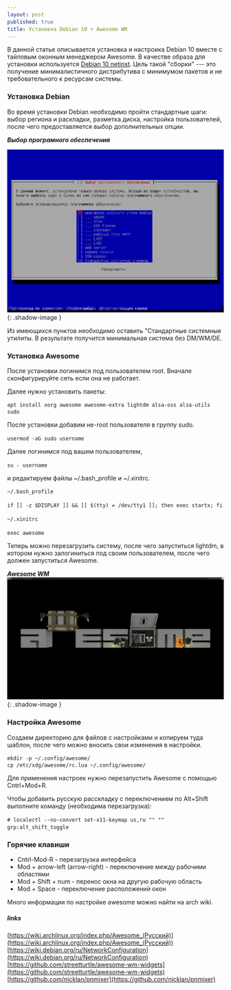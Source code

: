 ```yaml
---
layout: post
published: true
title: Установка Debian 10 + Awesome WM
---
```


В данной статье описывается установка и настроика Debian 10 вместе с тайловым оконным менеджером Awesome.
В качестве образа для установки используется [Debian 10 netinst](https://www.debian.org/CD/netinst/). Цель такой "сборки" --- это получение минималистичного дистрибутива с минимумом пакетов и не требовательного к ресурсам системы. 


### Установка Debian

Во время установки Debian необходимо пройти стандартные шаги: выбор региона и раскладки, разметка диска, настройка пользователей, после чего предоставляется выбор дополнительных опции. 

***Выбор програмного обеспечения***

![debian install](/images/VirtualBox_debian_17_07_2019_00_51_04.png){: .shadow-image }

Из имеющихся пунктов необходимо оставить "Стандартные системные утилиты. В результате получится минимальная система без DM/WM/DE.


### Установка Awesome

После установки логинимся под пользователем root. Вначале сконфигурируйте сеть если она не работает.

Далее нужно установить пакеты:

```
apt install xorg awesome awesome-extra lightdm alsa-oss alsa-utils sudo
```

После установки добавим не-root пользователя в группу sudo.

`usermod -aG sudo username`

Далее логинимся под вашим пользователем,

`su - username`

и редактируем файлы ~/.bash_profile и ~/.xinitrc.

```
~/.bash_profile

if [[ -z $DISPLAY ]] && [[ $(tty) = /dev/tty1 ]]; then exec startx; fi

~/.xinitrc

exec awesome
```
Теперь можно перезагрузить систему, после чего запуститься lightdm, в котором нужно залогиниться под своим пользователем, после чего должен запуститься Awesome.

***Awesome WM***
![awesome default](/images/awesome_default.png){: .shadow-image }


### Настройка Awesome

Создаем директорию для файлов с настройками и копируем туда шаблон, после чего можно вносить свои изменения в настройки.

```
mkdir -p ~/.config/awesome/
cp /etc/xdg/awesome/rc.lua ~/.config/awesome/
```

Для применения настроек нужно перезапустить Awesome с помощью Cntrl+Mod+R.

Чтобы добавить русскую расскладку с переключением по Alt+Shift выполните команду (необходима перезагрузка):

`# localectl --no-convert set-x11-keymap us,ru "" "" grp:alt_shift_toggle`


### Горячие клавиши

* Cntrl-Mod-R - перезагрузка интерфейса
* Mod + arrow-left (arrow-right) - переключение между рабочими областями
* Mod + Shift + num - перенос окна на другую рабочую область
* Mod + Space - переключение расположений окон

Много информации по настройке awesome можно найти на arch wiki.

##### links
[https://wiki.archlinux.org/index.php/Awesome_(Русский)](https://wiki.archlinux.org/index.php/Awesome_(Русский))
[https://wiki.debian.org/ru/NetworkConfiguration](https://wiki.debian.org/ru/NetworkConfiguration)
[https://github.com/streetturtle/awesome-wm-widgets](https://github.com/streetturtle/awesome-wm-widgets)
[https://github.com/nicklan/pnmixer](https://github.com/nicklan/pnmixer)